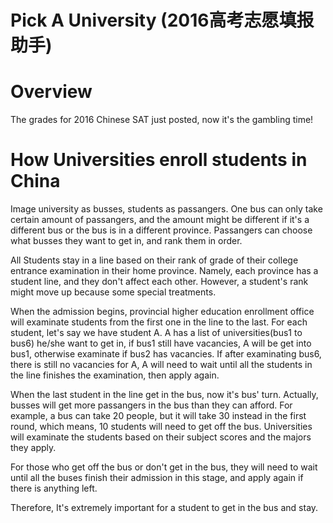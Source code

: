 # Pick A University (2016高考志愿填报助手)

# Overview

The grades for 2016 Chinese SAT just posted, now it's the gambling time!

# How Universities enroll students in China

Image university as busses, students as passangers. One bus can only take certain amount of passangers, and the amount might be different if it's a different bus or the bus is in a different province. Passangers can choose what busses they want to get in, and rank them in order.

All Students stay in a line based on their rank of grade of their college entrance examination in their home province. Namely, each province has a student line, and they don't affect each other. However, a student's rank might move up because some special treatments.

When the admission begins, provincial higher education enrollment office will examinate students from the first one in the line to the last. For each student, let's say we have student A. A has a list of universities(bus1 to bus6) he/she want to get in, if bus1 still have vacancies, A will be get into bus1, otherwise examinate if bus2 has vacancies. If after examinating bus6, there is still no vacancies for A, A will need to wait until all the students in the line finishes the examination, then apply again.

When the last student in the line get in the bus, now it's bus' turn. Actually, busses will get more passangers in the bus than they can afford. For example, a bus can take 20 people, but it will take 30 instead in the first round, which means, 10 students will need to get off the bus. Universities will examinate the students based on their subject scores and the majors they apply.

For those who get off the bus or don't get in the bus, they will need to wait until  all the buses finish their admission in this stage, and apply again if there is anything left.

Therefore, It's extremely important for a student to get in the bus and stay.



